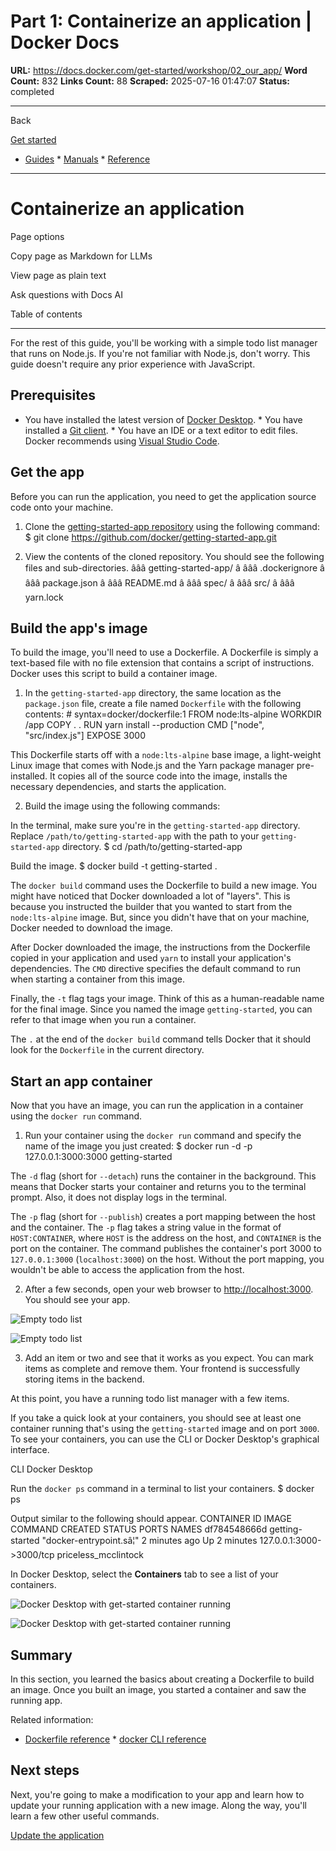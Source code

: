 # Part 1: Containerize an application | Docker Docs

**URL:** https://docs.docker.com/get-started/workshop/02_our_app/
**Word Count:** 832
**Links Count:** 88
**Scraped:** 2025-07-16 01:47:07
**Status:** completed

---

Back

[Get started](https://docs.docker.com/get-started/)

  * [Guides](https://docs.docker.com/guides/)   * [Manuals](https://docs.docker.com/manuals/)   * [Reference](https://docs.docker.com/reference/)

* * *

# Containerize an application

Page options

Copy page as Markdown for LLMs

View page as plain text

Ask questions with Docs AI

Table of contents

* * *

For the rest of this guide, you'll be working with a simple todo list manager that runs on Node.js. If you're not familiar with Node.js, don't worry. This guide doesn't require any prior experience with JavaScript.

## Prerequisites

  * You have installed the latest version of [Docker Desktop](https://docs.docker.com/get-started/get-docker/).   * You have installed a [Git client](https://git-scm.com/downloads).   * You have an IDE or a text editor to edit files. Docker recommends using [Visual Studio Code](https://code.visualstudio.com/).

## Get the app

Before you can run the application, you need to get the application source code onto your machine.

  1. Clone the [getting-started-app repository](https://github.com/docker/getting-started-app/tree/main) using the following command:                    $ git clone https://github.com/docker/getting-started-app.git          

  2. View the contents of the cloned repository. You should see the following files and sub-directories.                    âââ getting-started-app/          â âââ .dockerignore          â âââ package.json          â âââ README.md          â âââ spec/          â âââ src/          â âââ yarn.lock

## Build the app's image

To build the image, you'll need to use a Dockerfile. A Dockerfile is simply a text-based file with no file extension that contains a script of instructions. Docker uses this script to build a container image.

  1. In the `getting-started-app` directory, the same location as the `package.json` file, create a file named `Dockerfile` with the following contents:                    # syntax=docker/dockerfile:1                    FROM node:lts-alpine          WORKDIR /app          COPY . .          RUN yarn install --production          CMD ["node", "src/index.js"]          EXPOSE 3000

This Dockerfile starts off with a `node:lts-alpine` base image, a light-weight Linux image that comes with Node.js and the Yarn package manager pre-installed. It copies all of the source code into the image, installs the necessary dependencies, and starts the application.

  2. Build the image using the following commands:

In the terminal, make sure you're in the `getting-started-app` directory. Replace `/path/to/getting-started-app` with the path to your `getting-started-app` directory.                    $ cd /path/to/getting-started-app          

Build the image.                    $ docker build -t getting-started .          

The `docker build` command uses the Dockerfile to build a new image. You might have noticed that Docker downloaded a lot of "layers". This is because you instructed the builder that you wanted to start from the `node:lts-alpine` image. But, since you didn't have that on your machine, Docker needed to download the image.

After Docker downloaded the image, the instructions from the Dockerfile copied in your application and used `yarn` to install your application's dependencies. The `CMD` directive specifies the default command to run when starting a container from this image.

Finally, the `-t` flag tags your image. Think of this as a human-readable name for the final image. Since you named the image `getting-started`, you can refer to that image when you run a container.

The `.` at the end of the `docker build` command tells Docker that it should look for the `Dockerfile` in the current directory.

## Start an app container

Now that you have an image, you can run the application in a container using the `docker run` command.

  1. Run your container using the `docker run` command and specify the name of the image you just created:                    $ docker run -d -p 127.0.0.1:3000:3000 getting-started          

The `-d` flag \(short for `--detach`\) runs the container in the background. This means that Docker starts your container and returns you to the terminal prompt. Also, it does not display logs in the terminal.

The `-p` flag \(short for `--publish`\) creates a port mapping between the host and the container. The `-p` flag takes a string value in the format of `HOST:CONTAINER`, where `HOST` is the address on the host, and `CONTAINER` is the port on the container. The command publishes the container's port 3000 to `127.0.0.1:3000` \(`localhost:3000`\) on the host. Without the port mapping, you wouldn't be able to access the application from the host.

  2. After a few seconds, open your web browser to <http://localhost:3000>. You should see your app.

![Empty todo list](https://docs.docker.com/get-started/workshop/images/todo-list-empty.webp)

![Empty todo list](https://docs.docker.com/get-started/workshop/images/todo-list-empty.webp)

  3. Add an item or two and see that it works as you expect. You can mark items as complete and remove them. Your frontend is successfully storing items in the backend.

At this point, you have a running todo list manager with a few items.

If you take a quick look at your containers, you should see at least one container running that's using the `getting-started` image and on port `3000`. To see your containers, you can use the CLI or Docker Desktop's graphical interface.

CLI  Docker Desktop

Run the `docker ps` command in a terminal to list your containers.               $ docker ps     

Output similar to the following should appear.               CONTAINER ID        IMAGE               COMMAND                  CREATED             STATUS              PORTS                      NAMES     df784548666d        getting-started     "docker-entrypoint.sâ¦"   2 minutes ago       Up 2 minutes        127.0.0.1:3000->3000/tcp   priceless_mcclintock     

In Docker Desktop, select the **Containers** tab to see a list of your containers.

![Docker Desktop with get-started container running](https://docs.docker.com/get-started/workshop/images/dashboard-two-containers.webp)

![Docker Desktop with get-started container running](https://docs.docker.com/get-started/workshop/images/dashboard-two-containers.webp)

## Summary

In this section, you learned the basics about creating a Dockerfile to build an image. Once you built an image, you started a container and saw the running app.

Related information:

  * [Dockerfile reference](https://docs.docker.com/reference/dockerfile/)   * [docker CLI reference](https://docs.docker.com/reference/cli/docker/)

## Next steps

Next, you're going to make a modification to your app and learn how to update your running application with a new image. Along the way, you'll learn a few other useful commands.

[Update the application](https://docs.docker.com/get-started/workshop/03_updating_app/)